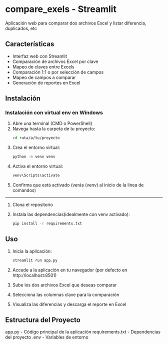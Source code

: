 # compare_exels - Streamlit
Aplicación web para comparar dos archivos Excel y listar diferencia, duplicados, etc

## Características
- Interfaz web con Streamlit
- Comparación de archivos Excel por clave
- Mapeo de claves entre Excels
- Comparación 1:1 o por selección de campos
- Mapeo de campos a comparar 
- Generación de reportes en Excel

## Instalación

### Instalación con virtual env en Windows

1. Abre una terminal (CMD o PowerShell)
2. Navega hasta la carpeta de tu proyecto:
   ```bash
   cd ruta/a/tu/proyecto
   ```
3. Crea el entorno virtual:
   ```bash
   python -m venv venv
   ```
4. Activa el entorno virtual:
   ```bash
   venv\Scripts\activate
   ```
5. Confirma que está activado (verás (venv) al inicio de la línea de comandos)


-----------------------------

1. Clona el repositorio

2. Instala las dependencias(idealmente con venv activado):
   ```bash
   pip install -r requirements.txt
   ```

## Uso

1. Inicia la aplicación:
   ```bash
   streamlit run app.py
   ```

2. Accede a la aplicación en tu navegador (por defecto en http://localhost:8501)

3. Sube los dos archivos Excel que deseas comparar

4. Selecciona las columnas clave para la comparación

5. Visualiza las diferencias y descarga el reporte en Excel

## Estructura del Proyecto

app.py - Código principal de la aplicación
requirements.txt - Dependencias del proyecto
.env - Variables de entorno
